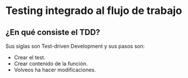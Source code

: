 # Testing integrado al flujo de trabajo

## ¿En qué consiste el TDD?

Sus siglas son Test-driven Development y sus pasos son:

- Crear el test.
- Crear contenido de la función.
- Volveos ha hacer modificaciones.